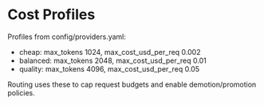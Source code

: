 # Cost Profiles

Profiles from config/providers.yaml:
- cheap: max_tokens 1024, max_cost_usd_per_req 0.002
- balanced: max_tokens 2048, max_cost_usd_per_req 0.01
- quality: max_tokens 4096, max_cost_usd_per_req 0.05

Routing uses these to cap request budgets and enable demotion/promotion policies.
